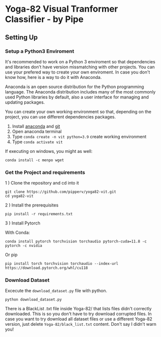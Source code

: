 # Yoga-82 Visual Tranformer Classifier - by Pipe

## Setting Up

### Setup a Python3 Enviroment

It's recommended to work on a Python 3 enviroment so that dependencies and libraries don't have version missmatching with other projects. You can use your prefered way to create your own enviroment. In case you don't know how, here is a way to do it with Anaconda.

Anaconda is an open source distribution for the Python programming language. The Anaconda distribution includes many of the most commonly used Python libraries by default, also a user interface for managing and updating packages.

You can create your own working environment so that, depending on the project, you can use different dependencies packages.

1. Install [anaconda](https://www.anaconda.com/) and [git](https://git-scm.com)
1. Open anaconda terminal
1. Type ``conda create -n vit python=3.9`` create working environment
1. Type ``conda activate vit``


If executing on windows, you might as well:

    conda install -c menpo wget

### Get the Project and requirements

1 ) Clone the repository and cd into it

```
git clone https://github.com/pipperv/yoga82-vit.git
cd yoga82-vit
```

2 ) Install the prerequisites

```
pip install -r requirements.txt
```

3 ) Install Pytorch

With Conda:

```
conda install pytorch torchvision torchaudio pytorch-cuda=11.8 -c pytorch -c nvidia
```

Or pip

```
pip install torch torchvision torchaudio --index-url https://download.pytorch.org/whl/cu118
```


### Download Dataset

Excecute the ``download_dataset.py`` file with python.

```
python download_dataset.py
```

There is a BlackList .txt file inside Yoga-82/ that lists files didn't correctly downloaded. This is so you don't have to try download corrupted files. In case you want to try download all dataset files or use a different Yoga-82 version, just delete ``Yoga-82/black_list.txt`` content. Don't say I didn't warn you!